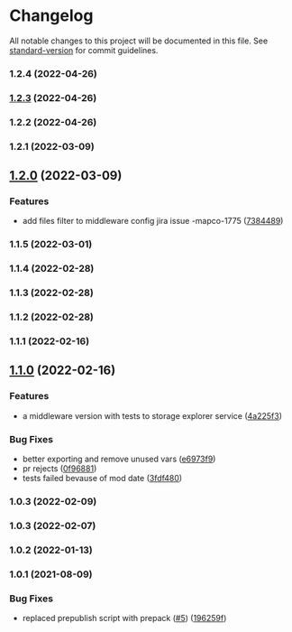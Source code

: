# Changelog

All notable changes to this project will be documented in this file. See [standard-version](https://github.com/conventional-changelog/standard-version) for commit guidelines.

### 1.2.4 (2022-04-26)

### [1.2.3](https://github.com/MapColonies/storage-explorer-middleware/compare/v1.2.2...v1.2.3) (2022-04-26)

### 1.2.2 (2022-04-26)

### 1.2.1 (2022-03-09)

## [1.2.0](https://github.com/MapColonies/storage-explorer-middleware/compare/v1.1.4...v1.2.0) (2022-03-09)


### Features

* add files filter to middleware config jira issue -mapco-1775 ([7384489](https://github.com/MapColonies/storage-explorer-middleware/commit/7384489a778aecb39e0a8317f4c511f8a2d9574a))

### 1.1.5 (2022-03-01)

### 1.1.4 (2022-02-28)

### 1.1.3 (2022-02-28)

### 1.1.2 (2022-02-28)

### 1.1.1 (2022-02-16)

## [1.1.0](https://github.com/MapColonies/storage-explorer-middleware/compare/v1.0.3...v1.1.0) (2022-02-16)


### Features

* a middleware version with tests to storage explorer service ([4a225f3](https://github.com/MapColonies/storage-explorer-middleware/commit/4a225f3fc6fdea93edf9d56766f3a1606d7e982c))


### Bug Fixes

* better exporting and remove unused vars ([e6973f9](https://github.com/MapColonies/storage-explorer-middleware/commit/e6973f9d9a0327aecff74d1cb87160d87ad3e99d))
* pr rejects ([0f96881](https://github.com/MapColonies/storage-explorer-middleware/commit/0f968810f537d7223eee1d6025c3eaf7f0d23d23))
* tests failed bevause of mod date ([3fdf480](https://github.com/MapColonies/storage-explorer-middleware/commit/3fdf4809151838ace8d5cfdfc0d93a3b89e8599c))

### 1.0.3 (2022-02-09)

### 1.0.3 (2022-02-07)

### 1.0.2 (2022-01-13)

### 1.0.1 (2021-08-09)


### Bug Fixes

* replaced prepublish script with prepack ([#5](https://github.com/MapColonies/ts-npm-package-boilerplate/issues/5)) ([196259f](https://github.com/MapColonies/ts-npm-package-boilerplate/commit/196259f77cca41c45a9723c04da0d83b7555145b))
